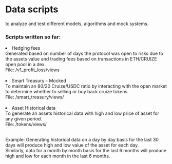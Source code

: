 # Data scripts
to analyze and test different models, algorithms and mock systems.

### Scripts written so far:
<li> Hedging fees <br>
Generated based on 
  number of days the protocol was open to risks due to the assets value and
  trading fees based on transactions in ETH/CRUIZE open pool in a dex.
  
<br>
File: /v1_profit_loss/views
<br>
<br>
<li> Smart Treasury - Mocked <br>
To maintain an 80/20 Cruize/USDC ratio by interacting with the open market to determine whether to selling or buy back cruize tokens.
<br>
File: /smart_treasury/views/
<br>
<br>
<li> Asset Historical data <br>
To generate an assets historical data with high and low price of asset 
for any given period. <br>
File: /tokens/views/
<br>
<br>

Example: 
Generating historical data on a day by day basis for the last 30 days 
will produce high and low value of the asset for each day. <br>
Similarly, data for a month by month basis for the last 6 months will produce high and low for each month in the last 6 months. 
